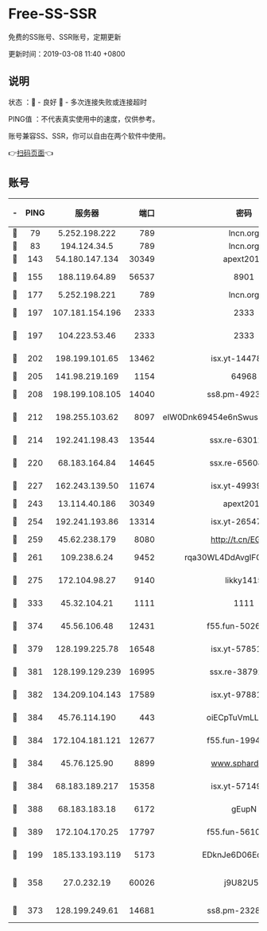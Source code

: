 # Free-SS-SSR

免费的SS账号、SSR账号，定期更新

更新时间：2019-03-08 11:40 +0800

## 说明

状态     ：🙂 - 良好 🙁 - 多次连接失败或连接超时

PING值   ：不代表真实使用中的速度，仅供参考。

账号兼容SS、SSR，你可以自由在两个软件中使用。

👉[扫码页面](https://liesauer.github.io/Free-SS-SSR/)👈

## 账号

|-|PING|服务器|端口|密码|加密方式|区域|
|:----:|:----:|:-----:|-----:|:----:|:----:|:----:|
|🙂|79|5.252.198.222|789|lncn.org|rc4|JP|
|🙂|83|194.124.34.5|789|lncn.org|rc4|JP|
|🙂|143|54.180.147.134|30349|apext2019|chacha20|KR|
|🙂|155|188.119.64.89|56537|8901|aes-256-cfb|RU|
|🙂|177|5.252.198.221|789|lncn.org|rc4|JP|
|🙂|197|107.181.154.196|2333|2333|aes-256-cfb|US|
|🙂|197|104.223.53.46|2333|2333|aes-256-cfb|US|
|🙂|202|198.199.101.65|13462|isx.yt-14478086|aes-256-cfb|US|
|🙂|205|141.98.219.169|1154|64968|chacha20|US|
|🙂|208|198.199.108.105|14040|ss8.pm-49239037|aes-256-cfb|US|
|🙂|212|198.255.103.62|8097|eIW0Dnk69454e6nSwuspv9DmS201tQ0D|aes-256-cfb|US|
|🙂|214|192.241.198.43|13544|ssx.re-63012988|aes-256-cfb|US|
|🙂|220|68.183.164.84|14645|ssx.re-65608232|aes-256-cfb|US|
|🙂|227|162.243.139.50|11674|isx.yt-49939991|aes-256-cfb|US|
|🙂|243|13.114.40.186|30349|apext2019|chacha20|JP|
|🙂|254|192.241.193.86|13314|isx.yt-26547627|aes-256-cfb|US|
|🙂|259|45.62.238.179|8080|http://t.cn/EGJIyrl|rc4-md5|CA|
|🙂|261|109.238.6.24|9452|rqa30WL4DdAvgIFG6Fs3znzTa|aes-256-cfb|FR|
|🙂|275|172.104.98.27|9140|likky1415|aes-256-cfb|JP|
|🙂|333|45.32.104.21|1111|1111|aes-256-cfb|SG|
|🙂|374|45.56.106.48|12431|f55.fun-50265389|aes-256-cfb|US|
|🙂|379|128.199.225.78|16548|isx.yt-57851820|aes-256-cfb|SG|
|🙂|381|128.199.129.239|16995|ssx.re-38792926|aes-256-cfb|SG|
|🙂|382|134.209.104.143|17589|isx.yt-97881825|aes-256-cfb|SG|
|🙂|384|45.76.114.190|443|oiECpTuVmLLxk4Ts|aes-256-cfb|AU|
|🙂|384|172.104.181.121|12677|f55.fun-19942121|aes-256-cfb|SG|
|🙂|384|45.76.125.90|8899|www.sphard.com|aes-256-cfb|AU|
|🙂|384|68.183.189.217|15358|isx.yt-57149233|aes-256-cfb|SG|
|🙂|388|68.183.183.18|6172|gEupN|aes-256-cfb|SG|
|🙂|389|172.104.170.25|17797|f55.fun-56102907|aes-256-cfb|SG|
|🙂|199|185.133.193.119|5173|EDknJe6D06EoWDaw|aes-256-cfb|US|
|🙂|358|27.0.232.19|60026|j9U82U53|xchacha20-ietf-poly1305|HK|
|🙂|373|128.199.249.61|14681|ss8.pm-23285637|aes-256-cfb|SG|
